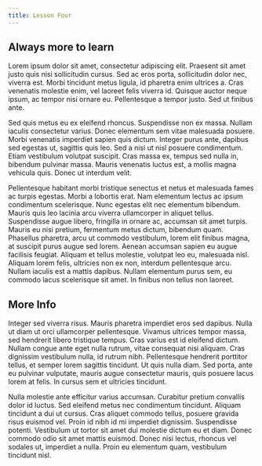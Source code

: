```yaml
---
title: Lesson Four
---
```


## Always more to learn

Lorem ipsum dolor sit amet, consectetur adipiscing elit. Praesent sit amet justo quis nisi sollicitudin cursus. Sed ac eros porta, sollicitudin dolor nec, viverra est. Morbi tincidunt metus ligula, id pharetra enim ultrices a. Cras venenatis molestie enim, vel laoreet felis viverra id. Quisque auctor neque ipsum, ac tempor nisi ornare eu. Pellentesque a tempor justo. Sed ut finibus ante.

Sed quis metus eu ex eleifend rhoncus. Suspendisse non ex massa. Nullam iaculis consectetur varius. Donec elementum sem vitae malesuada posuere. Morbi venenatis imperdiet sapien quis dictum. Integer purus ante, dapibus sed egestas ut, sagittis quis leo. Sed a nisi ut nisl posuere condimentum. Etiam vestibulum volutpat suscipit. Cras massa ex, tempus sed nulla in, bibendum pulvinar massa. Mauris venenatis luctus est, a mollis magna vehicula quis. Donec ut interdum velit.

Pellentesque habitant morbi tristique senectus et netus et malesuada fames ac turpis egestas. Morbi a lobortis erat. Nam elementum lectus ac ipsum condimentum scelerisque. Nunc egestas elit nec elementum bibendum. Mauris quis leo lacinia arcu viverra ullamcorper in aliquet tellus. Suspendisse augue libero, fringilla in ornare ac, accumsan sit amet turpis. Mauris eu nisi pretium, fermentum metus dictum, bibendum quam. Phasellus pharetra, arcu ut commodo vestibulum, lorem elit finibus magna, at suscipit purus augue sed lorem. Aenean accumsan sapien eu augue facilisis feugiat. Aliquam et tellus molestie, volutpat leo eu, malesuada nisl. Aliquam lorem felis, ultricies non ex non, interdum pellentesque arcu. Nullam iaculis est a mattis dapibus. Nullam elementum purus sem, eu commodo lacus scelerisque sit amet. In finibus non tellus non laoreet.

## More Info

Integer sed viverra risus. Mauris pharetra imperdiet eros sed dapibus. Nulla ut diam ut orci ullamcorper pellentesque. Vivamus ultrices tempor massa, sed hendrerit libero tristique tempus. Cras varius est id eleifend dictum. Nullam congue ante eget nulla rutrum, vitae consequat nisi aliquam. Cras dignissim vestibulum nulla, id rutrum nibh. Pellentesque hendrerit porttitor tellus, et semper lorem sagittis tincidunt. Ut quis nulla diam. Sed porta, ante eu pulvinar vulputate, mauris augue consectetur mauris, quis posuere lacus lorem at felis. In cursus sem et ultricies tincidunt.

Nulla molestie ante efficitur varius accumsan. Curabitur pretium convallis dolor id luctus. Sed eleifend metus nec condimentum tincidunt. Aliquam tincidunt a dui ut cursus. Cras aliquet commodo tellus, posuere gravida risus euismod vel. Proin id nibh id mi imperdiet dignissim. Suspendisse potenti. Vestibulum ut tortor sit amet dui molestie dictum eu et diam. Donec commodo odio sit amet mattis euismod. Donec nisi lectus, rhoncus vel sodales ut, imperdiet a nulla. Proin eu elementum quam, vestibulum tincidunt nisl.
